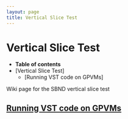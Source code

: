 ```yaml
---
layout: page
title: Vertical Slice Test
---
```




Vertical Slice Test
==========================================================

-   **Table of contents**
-   [Vertical Slice Test]
    -   [Running VST code on GPVMs]

Wiki page for the SBND vertical slice test



[Running VST code on GPVMs](Running_VST_code_on_GPVMs.html) 
--------------------------------------------------------------------------------------------------------------------
